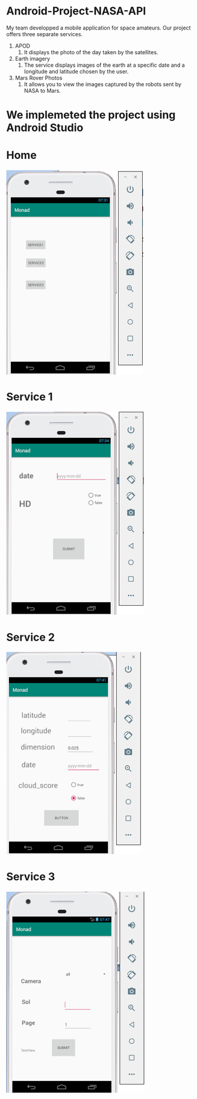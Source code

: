 # Android-Project-NASA-API

My team developped a mobile application for space amateurs.
Our project offers three separate services.


1. APOD 
   1. It displays the photo of the day taken by the satellites.
2. Earth imagery
   1. The service displays images of the earth at a specific date and a longitude and latitude chosen by the user.
3. Mars Rover Photos
   1. It allows you to view the images captured by the robots sent by NASA to Mars.
   
   
#  We implemeted the project using Android Studio  <h4>

# Home <h3> 

![HOME](https://raw.githubusercontent.com/AdamAbidi/Android-Project-NASA-API/master/Images/2.png)


# Service 1 <h3> 

![Service 1](https://raw.githubusercontent.com/AdamAbidi/Android-Project-NASA-API/master/Images/3.png)


# Service 2 <h3> 


![Service 2](https://raw.githubusercontent.com/AdamAbidi/Android-Project-NASA-API/master/Images/4.png)


# Service 3 <h3> 


![Service 3](https://raw.githubusercontent.com/AdamAbidi/Android-Project-NASA-API/master/Images/5.png)

